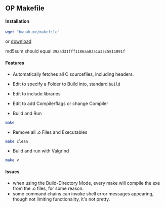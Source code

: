 ## OP Makefile

#### Installation

```bash
wget "bwuah.me/makefile"
```

or <a href="makefile">download</a>

md5sum should equal `39aad31fff1186aa83a1a35c5811891f`

#### Features

- Automatically fetches all C sourcefiles, including headers.

- Edit to specify a Folder to Build into, standard `build`

- Edit to include libraries

- Edit to add Compilerflags or change Compiler

- Build and Run
```bash
make
```

- Remove all .o Files and Executables
```bash
make clean
```

- Build and run with Valgrind
```bash
make v
```

#### Issues

- when using the Build-Directory Mode, every make will compile the exe from the .o files, for some reason.
- some command chains can invoke shell error messages appearing, though not limiting functionality, it's not pretty.
